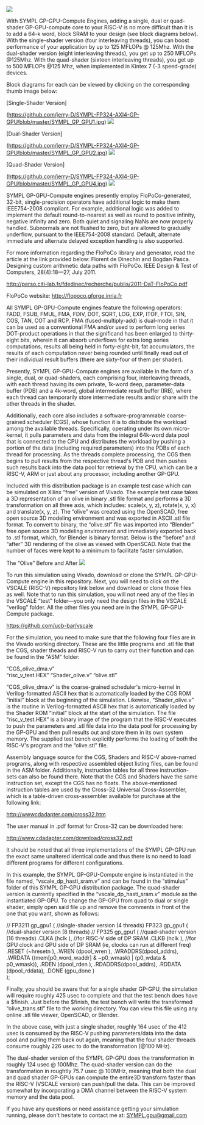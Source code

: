 ![](https://github.com/jerry-D/SYMPL-FP324-AXI4-GP-GPU/blob/master/web_logo.jpg)

With SYMPL GP-GPU-Compute Engines, adding a single, dual or quad-shader GP-GPU-compute core to your RISC-V is no more difficult than it is to add a 64-k word, block SRAM to your design (see block diagrams below).  With the single-shader version (four interleaving threads), you can boost performance of your application by up to 125 MFLOPs @ 125Mhz.  With the dual-shader version (eight interleaving threads), you get up to 250 MFLOPs @125Mhz.  With the quad-shader (sixteen interleaving threads), you get up to 500 MFLOPs @125 Mhz, when implemented in Kintex 7 (-3 speed-grade) devices.

Block diagrams for each can be viewed by clicking on the corresponding thumb image below:

[Single-Shader Version]

(https://github.com/jerry-D/SYMPL-FP324-AXI4-GP-GPU/blob/master/SYMPL_GP_GPU1.jpg)
![](https://github.com/jerry-D/SYMPL-FP324-AXI4-GP-GPU/blob/master/SYMPL_GP_GPU1_thumb.jpg)

[Dual-Shader Version]

(https://github.com/jerry-D/SYMPL-FP324-AXI4-GP-GPU/blob/master/SYMPL_GP_GPU2.jpg)
![](https://github.com/jerry-D/SYMPL-FP324-AXI4-GP-GPU/blob/master/SYMPL_GP_GPU2_thumb.jpg)

[Quad-Shader Version]

(https://github.com/jerry-D/SYMPL-FP324-AXI4-GP-GPU/blob/master/SYMPL_GP_GPU4.jpg)
![](https://github.com/jerry-D/SYMPL-FP324-AXI4-GP-GPU/blob/master/SYMPL_GP_GPU4_thumb.jpg)

SYMPL GP-GPU-Compute engines presently employ FloPoCo-generated, 32-bit, single-precision operators have additional logic to make them IEEE754-2008 compliant.   For example, additional logic was added to implement the default round-to-nearest as well as round to positive infinity, negative infinity and zero.  Both quiet and signaling NaNs are now properly handled.  Subnormals are not flushed to zero, but are allowed to gradually underflow, pursuant to the IEEE754-2008 standard.  Default, alternate immediate and alternate delayed exception handling is also supported.

For more information regarding the FloPoCo library and generator, read the article at the link provided below:
Florent de Dinechin and Bogdan Pasca.  Designing custom arithmetic data paths with FloPoCo.  IEEE Design & Test of Computers, 28(4):18—27, July 2011.

http://perso.citi-lab.fr/fdedinec/recherche/publis/2011-DaT-FloPoCo.pdf

FloPoCo website:   http://flopoco.gforge.inria.fr

All SYMPL GP-GPU-Compute engines feature the following operators:
FADD, FSUB, FMUL, FMA, FDIV, DOT, SQRT, LOG, EXP, ITOF, FTOI, SIN, COS, TAN, COT and RCP.   FMA (fused-multiply-add) is dual-mode in that it can be used as a conventional FMA and/or used to perform long series DOT-product operations in that the significand has been enlarged to thirty-eight bits, wherein it can absorb underflows for extra long series computations, results all being held in forty-eight-bit, fat accumulators, the results of each computation never being rounded until finally read out of their individual result buffers (there are sixty-four of them per shader).

Presently, SYMPL GP-GPU-Compute engines are available in the form of a single, dual, or quad-shaders, each comprising four, interleaving threads, with each thread having its own private, 1k-word deep, parameter-data buffer (PDB) and a 4k-word, global intermediate result buffer (IRB), where each thread can temporarily store intermediate results and/or share with the other threads in the shader.

Additionally, each core also includes a software-programmable coarse-grained scheduler (CGS), whose function it is to distribute the workload among the available threads.  Specifically, operating under its own micro-kernel, it pulls parameters and data from the integral 64k-word data pool that is connected to the CPU and distributes the workload by pushing a portion of the data (including required parameters) into the PDBs of each thread for processing.  As the threads complete processing, the CGS then begins to pull results from the respective thread's PDB and then pushes such results back into the data pool for retrieval by the CPU, which can be a RISC-V, ARM or just about any processor, including another GP-GPU.

Included with this distribution package is an example test case which can be simulated on Xilinx “free” version of Vivado.  The example test case takes a 3D representation of an olive in binary .stl file format and performs a 3D transformation on all three axis, which includes:  scale(x, y, z), rotate(x, y, x) and translate(x, y, z).   The “olive” was created using the OpenSCAD, free open source 3D modeling environment and was exported in ASCII .stl file format.  To convert to binary, the “olive.stl” file was imported into “Blender” free open source 3D modeling environment and immediately exported back to .stl format, which, for Blender is binary format.  Below is the “before” and “after” 3D rendering of the olive as viewed with OpenSCAD.  Note that the number of faces were kept to a minimum to facilitate faster simulation.

The “Olive” Before and After
![](https://github.com/jerry-D/SYMPL-FP324-AXI4-GP-GPU/blob/master/Olive_3_rotates.jpg)

To run this simulation using Vivado, download or clone the SYMPL GP-GPU-Compute engine in this repository.  Next, you will need to click on the VSCALE (RISC-V) repository link below and download or clone those files as well.  Note that to run this simulation, you will not need any of the files in the VSCALE “test” folder—you only need the design files in the VSCALE “verilog” folder.  All the other files you need are in the SYMPL GP-GPU-Compute package.

https://github.com/ucb-bar/vscale

For the simulation, you need to make sure that the following four files are in the Vivado working directory.  These are the little programs and .stl file that the CGS, shader theads and RISC-V run to carry out their function and can be found in the “ASM” folder:

“CGS_olive_dma.v”   
“risc_v_test.HEX”
“Shader_olive.v”
“olive.stl”

“CGS_olive_dma.v” is the coarse-grained scheduler's micro-kernel in Verilog-formatted  ASCII hex that is automatically loaded by the CGS ROM “initial” block at the beginning of the simulation.  Likewise, “Shader_olive.v” is the routine in Verilog-formatted ASCII hex that is automatically loaded by the Shader ROM “initial” block at the start of the simulation.
The file “risc_v_test.HEX” is a binary image of the program that the RISC-V executes to push the parameters and .stl file data into the data pool for processing by the GP-GPU and then pull results out and store them in its own system memory.  The supplied test bench explicitly performs the loading of both the RISC-V's program and the “olive.stl” file.

Assembly language source for the CGS, Shaders and RISC-V above-named programs, along with respective assembled object listing files, can be found in the ASM folder.  Additionally, instruction tables for all three instruction-sets can also be found there.  Note that the CGS and Shaders have the same instruction set, except the CGS has no floats.  The above-mentioned instruction tables are used by the Cross-32 Universal Cross-Assembler, which is a table-driven cross-assembler available for purchase at the following link:

http://wwwcdadapter.com/cross32.htm

The user manual in .pdf format for Cross-32 can be downloaded here:

http://www.cdadapter.com/download/cross32.pdf

It should be noted that all three implementations of the SYMPL  GP-GPU run the exact same unaltered identical code and thus there is no need to load different programs for different configurations.  

In this example, the SYMPL GP-GPU-Compute engine is instantiated in the file named, “vscale_dp_hasti_sram.v” and can be found in the “stimulus” folder of this SYMPL GP-GPU distribution package.   The quad-shader version is currently specified in the “vscale_dp_hasti_sram.v” module as the instantiated GP-GPU.  To change the GP-GPU from quad to dual or single shader, simply open said file up and remove the comments in front of the one that you want, shown as follows:

//   FP3211 gp_gpu1 ( //single-shader version (4 threads)
   FP323 gp_gpu1 (  //dual-shader version (8 threads)
//   FP325 gp_gpu1 (  //quad-shader version (16 threads)
                  .CLKA   (hclk        ),  //for RISC-V side of DP SRAM
                  .CLKB   (hclk        ),  //for GPU clock and GPU side of DP SRAM (ie, clocks can run at different freq)
                  .RESET  (~hresetn    ),
                  .WREN   (dpool_wren  ),
                  .WRADDRS(dpool_addrs),
                  .WRDATA ((mem[p0_word_waddr] & ~p0_wmask) | (p0_wdata & p0_wmask)),
                  .RDEN   (dpool_rden  ),
                  .RDADDRS(dpool_addrs),
                  .RDDATA (dpool_rddata),
                  .DONE   (gpu_done    )  
                  );

Finally, you should be aware that for a single shader GP-GPU, the simulation will require roughly 425 usec to complete and that the test bench does have a $finish.  Just before the $finish, the test bench will write the transformed “olive_trans.stl” file to the working directory.  You can view this file using any online .stl file viewer, OpenSCAD, or Blender.

In the above case, with just a single shader, roughly 164 usec of the 412 usec is consumed by the RISC-V pushing parameters/data into the data pool and pulling them back out again, meaning that the four shader threads consume roughly 226 usec to do the transformation (@100 MHz).

The dual-shader version of the SYMPL GP-GPU does the transformation in roughly 124 usec @ 100Mhz.  The quad-shader version can do the transformation in roughtly 75.7 usec @ 100MHz, meaning that both the dual and quad shader GP-GPUs can compute the entire3D  transform faster than the RISC-V (VSCALE version) can push/pull the data.  This can be improved somewhat by incorporating a DMA channel between the RISC-V system memory and the data pool.

If you have any questions or need assistance getting your simulation running, please don't hesitate to contact me at:  SYMPL.gpu@gmail.com



